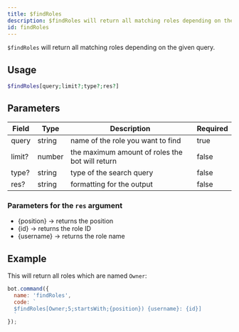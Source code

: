 ```yaml
---
title: $findRoles 
description: $findRoles will return all matching roles depending on the given query.
id: findRoles
---
```


`$findRoles` will return all matching roles depending on the given query.

## Usage

```php
$findRoles[query;limit?;type?;res?]
```

## Parameters 


| Field  | Type   | Description                                     | Required |
| ------ | ------ | ----------------------------------------------- | -------- |
| query  | string | name of the role you want to find               | true      |
| limit? | number | the maximum amount of roles the bot will return | false       |
| type?  | string | type of the search query                        | false       |
| res?   | string | formatting for the output                       | false       |

### Parameters for the `res` argument
* {position} -> returns the position
* {id} -> returns the role ID
* {username} -> returns the role name


## Example

This will return all roles which are named `Owner`:

```javascript
bot.command({
  name: 'findRoles',
  code: `
  $findRoles[Owner;5;startsWith;{position}) {username}: {id}]
  `
});
```
